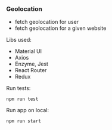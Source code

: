 ### Geolocation
- fetch geolocation for user
- fetch geolocation for a given website

Libs used:
- Material UI
- Axios
- Enzyme, Jest
- React Router
- Redux


Run tests:
```
npm run test
```

Run app on local:
```
npm run start
```